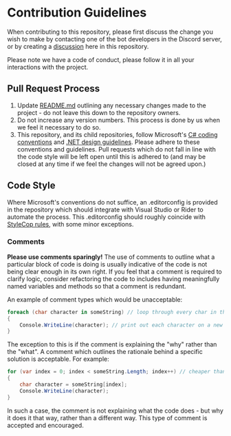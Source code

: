# Contribution Guidelines

When contributing to this repository, please first discuss the change you wish to make by contacting one of the bot developers in the Discord server, or by creating a [discussion](https://github.com/BrackeysBot/PasteMystBot/discussions) here in this repository.

Please note we have a code of conduct, please follow it in all your interactions with the project.

## Pull Request Process
1. Update [README.md](README.md) outlining any necessary changes made to the project - do not leave this down to the repository owners.
2. Do not increase any version numbers. This process is done by us when we feel it necessary to do so.
3. This repository, and its child repositories, follow Microsoft's [C# coding conventions](https://docs.microsoft.com/en-us/dotnet/csharp/fundamentals/coding-style/coding-conventions) and [.NET design guidelines](https://docs.microsoft.com/en-us/dotnet/standard/design-guidelines/). Please adhere to these conventions and guidelines. Pull requests which do not fall in line with the code style will be left open until this is adhered to (and may be closed at any time if we feel the changes will not be agreed upon.)

## Code Style
Where Microsoft's conventions do not suffice, an .editorconfig is provided in the repository which should integrate with Visual Studio or Rider to automate the process. This .editorconfig should roughly coincide with [StyleCop rules](https://github.com/DotNetAnalyzers/StyleCopAnalyzers/tree/master/documentation), with some minor exceptions.

### Comments
**Please use comments sparingly!** The use of comments to outline what a particular block of code is doing is usually indicative of the code is not being clear enough in its own right. If you feel that a comment is required to clarify logic, consider refactoring the code to includes having meaningfully named variables and methods so that a comment is redundant.

An example of comment types which would be unacceptable:
```cs
foreach (char character in someString) // loop through every char in the string
{
    Console.WriteLine(character); // print out each character on a new line
}
```

The exception to this is if the comment is explaining the "why" rather than the "what". A comment which outlines the rationale behind a specific solution is acceptable. For example:
```cs
for (var index = 0; index < someString.Length; index++) // cheaper than foreach, no allocation of CharEnumerator
{
    char character = someString[index];
    Console.WriteLine(character);
}
```
In such a case, the comment is not explaining what the code does - but why it does it that way, rather than a different way. This type of comment is accepted and encouraged.
